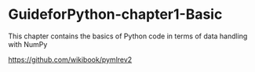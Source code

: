 # GuideforPython-chapter1-Basic
This chapter contains the basics of Python code in terms of data handling with NumPy

https://github.com/wikibook/pymlrev2
